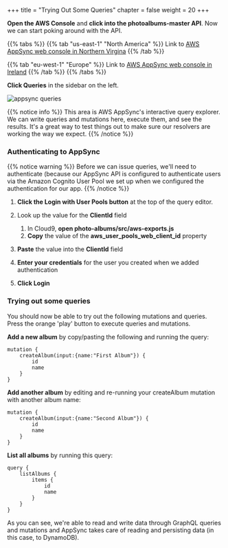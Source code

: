 +++
title = "Trying Out Some Queries"
chapter = false
weight = 20
+++


**Open the AWS Console** and **click into the photoalbums-master API**. Now we can start poking around with the API.

{{% tabs %}}
{{% tab "us-east-1" "North America" %}}
Link to [AWS AppSync web console in Northern Virgina](https://console.aws.amazon.com/appsync/home?region=us-east-1#/apis)
{{% /tab %}}

{{% tab  "eu-west-1"  "Europe" %}}
Link to [AWS AppSync web console in Ireland](https://console.aws.amazon.com/appsync/home?region=eu-west-1#/apis)
{{% /tab %}}
{{% /tabs %}}

**Click Queries** in the sidebar on the left.

![appsync queries](/images/appsync_queries.png?classes=border)

{{% notice info %}}
This area is AWS AppSync's interactive query explorer. We can write queries and mutations here, execute them, and see the results. It's a great way to test things out to make sure our resolvers are working the way we expect.
{{% /notice %}}

### Authenticating to AppSync

{{% notice warning %}}
Before we can issue queries, we'll need to authenticate (because our AppSync API is configured to authenticate users via the Amazon Cognito User Pool we set up when we configured the authentication for our app.
{{% /notice %}}

1. **Click the Login with User Pools button** at the top of the query editor.

1. Look up the value for the **ClientId** field
    1.  In Cloud9, **open photo-albums/src/aws-exports.js**
    2.  **Copy** the value of the **aws_user_pools_web_client_id** property

1. **Paste** the value into the **ClientId** field

1. **Enter your credentials** for the user you created when we added authentication

1. **Click Login**

### Trying out some queries

You should now be able to try out the following mutations and queries. Press the orange 'play' button to execute queries and mutations.

**Add a new album** by copy/pasting the following and running the query:

    mutation {
        createAlbum(input:{name:"First Album"}) {
            id
            name
        }
    }

**Add another album** by editing and re-running your createAlbum mutation with another album name:

    mutation {
        createAlbum(input:{name:"Second Album"}) {
            id
            name
        }
    }

**List all albums** by running this query:

    query {
        listAlbums {
            items {
                id
                name
            }
        }
    }

As you can see, we're able to read and write data through GraphQL queries and mutations and AppSync takes care of reading and persisting data (in this case, to DynamoDB).